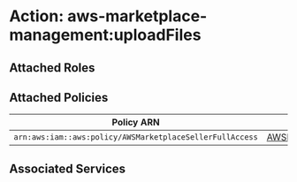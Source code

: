# Action: aws-marketplace-management:uploadFiles

## Attached Roles

## Attached Policies

| Policy ARN | Policy Name |
|------------|-------------|
| `arn:aws:iam::aws:policy/AWSMarketplaceSellerFullAccess` | [AWSMarketplaceSellerFullAccess](../policies.md#awsmarketplacesellerfullaccess) |

## Associated Services

